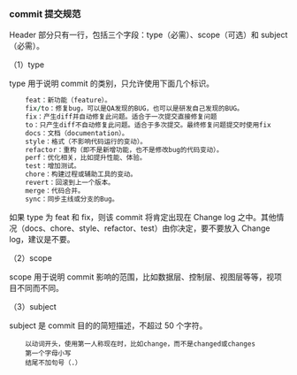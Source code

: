 ### commit 提交规范

Header 部分只有一行，包括三个字段：type（必需）、scope（可选）和 subject（必需）。

（1）type

type 用于说明 commit 的类别，只允许使用下面几个标识。

```ruby
    feat：新功能（feature）。
    fix/to：修复bug，可以是QA发现的BUG，也可以是研发自己发现的BUG。
    fix：产生diff并自动修复此问题。适合于一次提交直接修复问题
    to：只产生diff不自动修复此问题。适合于多次提交。最终修复问题提交时使用fix
    docs：文档（documentation）。
    style：格式（不影响代码运行的变动）。
    refactor：重构（即不是新增功能，也不是修改bug的代码变动）。
    perf：优化相关，比如提升性能、体验。
    test：增加测试。
    chore：构建过程或辅助工具的变动。
    revert：回滚到上一个版本。
    merge：代码合并。
    sync：同步主线或分支的Bug。
```

如果 type 为 feat 和 fix，则该 commit 将肯定出现在 Change log 之中。其他情况（docs、chore、style、refactor、test）由你决定，要不要放入 Change log，建议是不要。

（2）scope

scope 用于说明 commit 影响的范围，比如数据层、控制层、视图层等等，视项目不同而不同。

（3）subject

subject 是 commit 目的的简短描述，不超过 50 个字符。

        以动词开头，使用第一人称现在时，比如change，而不是changed或changes
        第一个字母小写
        结尾不加句号（.）
